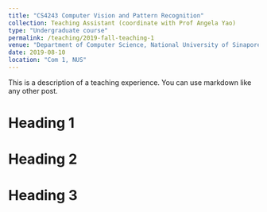 ```yaml
---
title: "CS4243 Computer Vision and Pattern Recognition"
collection: Teaching Assistant (coordinate with Prof Angela Yao)
type: "Undergraduate course"
permalink: /teaching/2019-fall-teaching-1
venue: "Department of Computer Science, National University of Sinapore"
date: 2019-08-10
location: "Com 1, NUS"
---
```


This is a description of a teaching experience. You can use markdown like any other post.

Heading 1
======

Heading 2
======

Heading 3
======